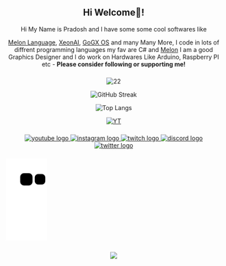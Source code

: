 

<h2 align="center">Hi Welcome👋!</h3>
<div align="center">
Hi My Name is Pradosh and I have some some cool softwares like

[Melon Language](https://pradosh-arduino.github.io/melonlang/),  [XeonAI](https://github.com/pradosh-arduino/XeonAI),  [GoGX OS](https://github.com/pradosh-arduino/GoGX-OS)
and many Many More, I code in lots of diffrent programming languages my fav are C# and [Melon](https://pradosh-arduino.github.io/melonlang/) I am a good Graphics Designer and I do work on Hardwares Like Arduino, Raspberry PI etc - **Please consider following or supporting me!**
</div>

###

<div align="center">
  
![22](https://github-readme-stats.vercel.app/api?&show_icons=true&include_all_commits=true&count_private=true&theme=radical&locale=en&hide_border=true&username=pradosh-arduino)  
  
![GitHub Streak](https://streak-stats.demolab.com?user=pradosh-arduino&theme=radical&hide_border=true&date_format=j%20M%5B%20Y%5D)
  
![Top Langs](https://github-readme-stats.vercel.app/api/top-langs/?username=pradosh-arduino&layout=compact&theme=radical&hide_border=true)

[![YT](https://youtube-stats-card.vercel.app/api?channelid=UC--vE8xV5vTVl4UMSq-q5ZA&hide_border=true&theme=radical)](https://www.youtube.com/channel/UC--vE8xV5vTVl4UMSq-q5ZA)
</div>

###

<div align="center">
  <a href="https://www.youtube.com/channel/UC--vE8xV5vTVl4UMSq-q5ZA" target="_blank">
    <img src="https://img.shields.io/static/v1?message=Youtube&logo=youtube&label=&color=FF0000&logoColor=white&labelColor=&style=for-the-badge" height="35" alt="youtube logo"  />
  </a>
  <a href="https://www.instagram.com/pradosh.3d/" target="_blank">
    <img src="https://img.shields.io/static/v1?message=Instagram&logo=instagram&label=&color=E4405F&logoColor=white&labelColor=&style=for-the-badge" height="35" alt="instagram logo"  />
  </a>
  <a href="https://www.twitch.tv/itspradoshgame" target="_blank">
    <img src="https://img.shields.io/static/v1?message=Twitch&logo=twitch&label=&color=9146FF&logoColor=white&labelColor=&style=for-the-badge" height="35" alt="twitch logo"  />
  </a>
  <a href="https://discord.gg/ChP4RMgcKG" target="_blank">
    <img src="https://img.shields.io/static/v1?message=Discord&logo=discord&label=&color=7289DA&logoColor=white&labelColor=&style=for-the-badge" height="35" alt="discord logo"  />
  </a>
  <a href="https://twitter.com/PradoshGame" target="_blank">
    <img src="https://img.shields.io/static/v1?message=Twitter&logo=twitter&label=&color=1DA1F2&logoColor=white&labelColor=&style=for-the-badge" height="35" alt="twitter logo"  />
  </a>
</div>

###

![SNAKE](https://raw.githubusercontent.com/pradosh-arduino/pradosh-arduino/output/github-contribution-grid-snake2.svg)

###

<div align="center">
  <img src="https://profile-counter.glitch.me/pradosh-arduino/count.svg?"  />
</div>

###

